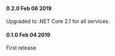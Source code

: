 #### 0.2.0 Feb 06 2019 ####
Upgraded to .NET Core 2.1 for all services.

#### 0.1.0 Feb 04 2019 ####
First release